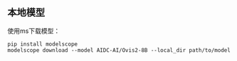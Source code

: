 ## 本地模型

使用ms下载模型：
```
pip install modelscope  
modelscope download --model AIDC-AI/Ovis2-8B --local_dir path/to/model
```